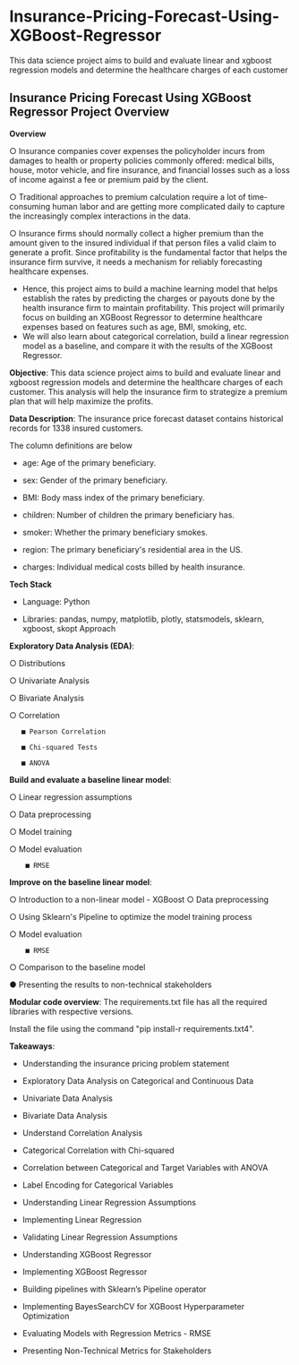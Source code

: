 # Insurance-Pricing-Forecast-Using-XGBoost-Regressor
This data science project aims to build and evaluate linear and xgboost regression models and determine the healthcare charges of each customer


## Insurance Pricing Forecast Using XGBoost Regressor Project Overview 
**Overview**

○ Insurance companies cover expenses the policyholder incurs from damages to health or property policies commonly offered: medical bills, house, motor vehicle, and fire 
   insurance, and financial losses such as a loss of income against a fee or premium paid by the client.  
   
○ Traditional approaches to premium calculation require a lot of time-consuming human labor and are getting more complicated daily to capture the increasingly complex 
   interactions in the data.  
   
○ Insurance firms should normally collect a higher premium than the amount given to the insured individual if that person files a valid claim to generate a profit. Since 
   profitability is the fundamental factor that helps the insurance firm survive, it needs a mechanism for reliably forecasting healthcare expenses. 

- Hence, this project aims to build a machine learning model that helps establish the rates by predicting the charges or payouts done by the health insurance firm to maintain profitability. This project will primarily focus on building an XGBoost Regressor to determine healthcare expenses based on features such as age, BMI, smoking, etc. 
- We will also learn about categorical correlation, build a linear regression model as a baseline, and compare it with the results of the XGBoost Regressor. 


**Objective**: This data science project aims to build and evaluate linear and xgboost regression models and determine the healthcare charges of each customer. This analysis will help the insurance firm to strategize a premium plan that will help maximize the profits. 

**Data Description**: The insurance price forecast dataset contains historical records for 1338 insured customers.  

The column definitions are below  

- age: Age of the primary beneficiary.  

- sex: Gender of the primary beneficiary.  

- BMI: Body mass index of the primary beneficiary.  

- children: Number of children the primary beneficiary has.  

- smoker: Whether the primary beneficiary smokes.  

- region: The primary beneficiary's residential area in the US.  

- charges: Individual medical costs billed by health insurance.  


**Tech Stack**   

- Language: Python   

- Libraries: pandas, numpy, matplotlib, plotly, statsmodels, sklearn, xgboost, skopt Approach  


**Exploratory Data Analysis (EDA)**:  

○ Distributions  

○ Univariate Analysis  

○ Bivariate Analysis  

○ Correlation  

       ■ Pearson Correlation  
       
       ■ Chi-squared Tests  
       
       ■ ANOVA  
       
       
**Build and evaluate a baseline linear model**:  

 ○ Linear regression assumptions  
 
 ○ Data preprocessing  
 
 ○ Model training  
 
 ○ Model evaluation  
 
        ■ RMSE 
        
        
**Improve on the baseline linear model**:  

○ Introduction to a non-linear model - XGBoost ○ Data preprocessing  

○ Using Sklearn's Pipeline to optimize the model training process  

○ Model evaluation  

        ■ RMSE 
        
○ Comparison to the baseline model 

● Presenting the results to non-technical stakeholders

**Modular code overview**: 
The requirements.txt file has all the required libraries with respective versions.  

Install the file using the command "pip install-r requirements.txt4". 

**Takeaways**:  

- Understanding the insurance pricing problem statement  

- Exploratory Data Analysis on Categorical and Continuous Data  

- Univariate Data Analysis  
 
- Bivariate Data Analysis  

- Understand Correlation Analysis  

- Categorical Correlation with Chi-squared  

- Correlation between Categorical and Target Variables with ANOVA  

- Label Encoding for Categorical Variables  

- Understanding Linear Regression Assumptions  

- Implementing Linear Regression  

- Validating Linear Regression Assumptions  

- Understanding XGBoost Regressor  

- Implementing XGBoost Regressor  

- Building pipelines with Sklearn’s Pipeline operator  

- Implementing BayesSearchCV for XGBoost Hyperparameter Optimization  

- Evaluating Models with Regression Metrics - RMSE  

- Presenting Non-Technical Metrics for Stakeholders  

 

